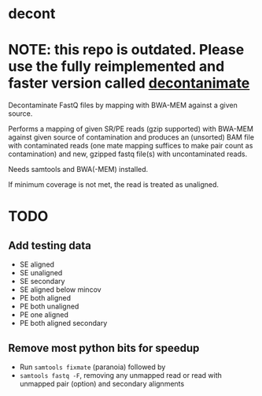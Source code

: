 decont
======


# NOTE: this repo is outdated. Please use the fully reimplemented and faster version called [decontanimate](https://bitbucket.org/andreas-wilm/decontanimate/src/master/)

Decontaminate FastQ files by mapping with BWA-MEM against a given
source.


Performs a mapping of given SR/PE reads (gzip supported) with BWA-MEM
against given source of contamination and produces an (unsorted) BAM
file with contaminated reads (one mate mapping suffices to make pair
count as contamination) and new, gzipped fastq file(s) with
uncontaminated reads.

Needs samtools and BWA(-MEM) installed.

If minimum coverage is not met, the read is treated as unaligned.

# TODO


## Add testing data

- SE aligned
- SE unaligned
- SE secondary
- SE aligned below mincov
- PE both aligned
- PE both unaligned
- PE one aligned
- PE both aligned secondary



## Remove most python bits for speedup

- Run `samtools fixmate` (paranoia) followed by
- `samtools fastq -F`, removing any unmapped read or read with unmapped
pair (option) and secondary alignments
